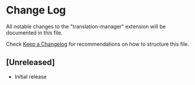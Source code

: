 # Change Log
All notable changes to the "translation-manager" extension will be documented in this file.

Check [Keep a Changelog](http://keepachangelog.com/) for recommendations on how to structure this file.

## [Unreleased]
- Initial release